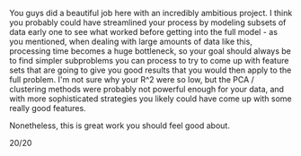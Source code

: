You guys did a beautiful job here with an incredibly ambitious project.  I think you probably could have streamlined your process by modeling subsets of data early one to see what worked before getting into the full model - as you mentioned, when dealing with large amounts of data like this, processing time becomes a huge bottleneck, so your goal should always be to find simpler subproblems you can process to try to come up with feature sets that are going to give you good results that you would then apply to the full problem.  I'm not sure why your R^2 were so low, but the PCA / clustering methods were probably not powerful enough for your data, and with more sophisticated strategies you likely could have come up with some really good features.  

Nonetheless, this is great work you should feel good about.

20/20